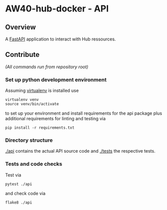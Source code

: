 # AW40-hub-docker - API

## Overview

A [FastAPI](https://fastapi.tiangolo.com/) application to interact with Hub
ressources.



## Contribute
*(All commands run from repository root)*

### Set up python development environment


Assuming [virtualenv](https://virtualenv.pypa.io/en/latest/) is installed use
```
virtualenv venv
source venv/bin/activate
```
to set up your environment and install requirements for the api package plus
additional requirements for linting and testing via
```
pip install -r requirements.txt
```

### Directory structure

[./api](./api) contains the actual API source code and [./tests](./tests)
the respective tests.

### Tests and code checks

Test via
```
pytest ./api
```
and check code via
```
flake8 ./api
```


